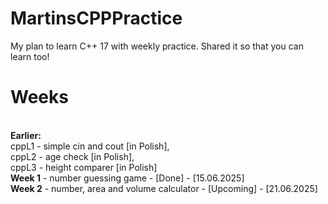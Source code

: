 # MartinsCPPPractice
My plan to learn C++ 17 with weekly practice. Shared it so that you can learn too!
# Weeks
<br>**Earlier:**
<br>cppL1 - simple cin and cout [in Polish],
<br>cppL2 - age check [in Polish],
<br>cppL3 - height comparer [in Polish]
<br>**Week 1** - number guessing game - [Done] - [15.06.2025]
<br>**Week 2** - number, area and volume calculator - [Upcoming] - [21.06.2025]
